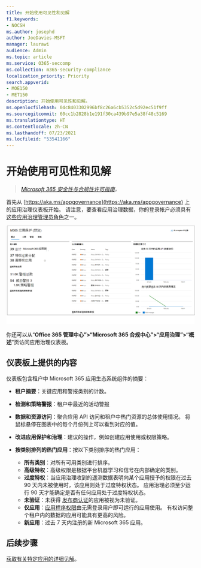 ```yaml
---
title: 开始使用可见性和见解
f1.keywords:
- NOCSH
ms.author: josephd
author: JoeDavies-MSFT
manager: laurawi
audience: Admin
ms.topic: article
ms.service: O365-seccomp
ms.collection: m365-security-compliance
localization_priority: Priority
search.appverid:
- MOE150
- MET150
description: 开始使用可见性和见解。
ms.openlocfilehash: 04c8403302996bf8c26a6cb5352c5d92ec51f9ff
ms.sourcegitcommit: 60cc1b2828b1e191f30ca439b97e5a38f48c5169
ms.translationtype: HT
ms.contentlocale: zh-CN
ms.lasthandoff: 07/23/2021
ms.locfileid: "53541166"
---
```

# <a name="get-started-with-visibility-and-insights"></a>开始使用可见性和见解

>*[Microsoft 365 安全性与合规性许可指南](https://aka.ms/ComplianceSD)。*

首先从 [https://aka.ms/appgovernance](https://aka.ms/appgovernance) 上的应用治理仪表板开始。 请注意，要查看应用治理数据，你的登录帐户必须具有[这些应用治理管理员角色](app-governance-get-started.md#administrator-roles)之一。

![Microsoft 365 合规中心内的应用治理概述页面](..\media\manage-app-protection-governance\mapg-cc-overview.png)

你还可以从“**Office 365 管理中心”>“Microsoft 365 合规中心”>“应用治理”>“概述**”页访问应用治理仪表板。

## <a name="whats-available-on-the-dashboard"></a>仪表板上提供的内容

仪表板包含租户中 Microsoft 365 应用生态系统组件的摘要：

- **租户摘要**：关键应用和警报类别的计数。
- **检测和策略警报**：租户中最近的活动警报
- **数据和资源访问**：聚合应用 API 访问和租户中热门资源的总体使用情况。 将鼠标悬停在图表中的每个月份列上可以看到对应的值。
- **改进应用保护和治理**：建议的操作，例如创建应用使用或权限策略。
- **按类别排列的热门应用**：按以下类别排序的热门应用：
  
  - **所有类别**：对所有可用类别进行排序。
  - **高级特权**：高级权限是根据平台机器学习和信号在内部确定的类别。
  - **过度特权**：当应用治理收到的遥测数据表明向某个应用授予的权限在过去 90 天内未被使用时，该应用则处于过度特权状态。 应用治理必须至少运行 90 天才能确定是否有任何应用处于过度特权状态。  
  - **未验证**：未获得 [发布商认证](https://docs.microsoft.com/azure/active-directory/develop/publisher-verification-overview)的应用被视为未验证。
  - **仅应用**：[应用程序权限](https://docs.microsoft.com/azure/active-directory/develop/v2-permissions-and-consent#permission-types)由无需登录用户即可运行的应用使用。 有权访问整个租户内的数据的应用可能具有更高的风险。
  - **新应用**：过去 7 天内注册的新 Microsoft 365 应用。  

## <a name="next-step"></a>后续步骤

[获取有关特定应用的详细见解](app-governance-visibility-insights-view-apps.md)。

